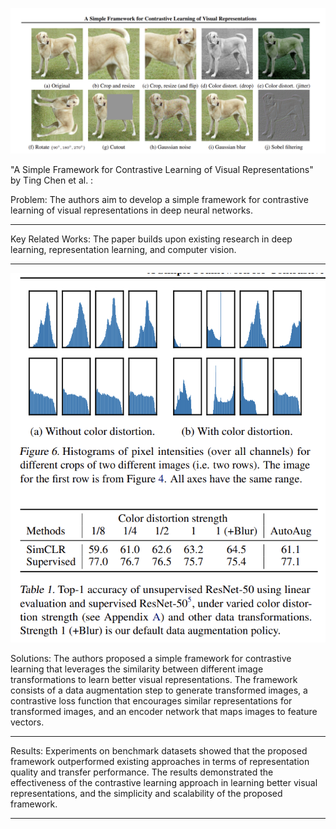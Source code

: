 

![1676306183555](image/13_Feb_Paper_2/1676306183555.png)

"A Simple Framework for Contrastive Learning of Visual Representations" by Ting Chen et al. :

Problem:
The authors aim to develop a simple framework for contrastive learning of visual representations in deep neural networks.

---



Key Related Works:
The paper builds upon existing research in deep learning, representation learning, and computer vision.

---

![1676306307587](image/13_Feb_Paper_2/1676306307587.png)

Solutions:
The authors proposed a simple framework for contrastive learning that leverages the similarity between different image transformations to learn better visual representations. The framework consists of a data augmentation step to generate transformed images, a contrastive loss function that encourages similar representations for transformed images, and an encoder network that maps images to feature vectors.

---



Results:
Experiments on benchmark datasets showed that the proposed framework outperformed existing approaches in terms of representation quality and transfer performance. The results demonstrated the effectiveness of the contrastive learning approach in learning better visual representations, and the simplicity and scalability of the proposed framework.

---
